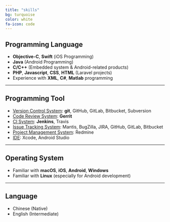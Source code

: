 ```yaml
---
title: "skills"
bg: turquoise
color: white
fa-icon: code
---
```


## Programming Language

* **Objective-C**, **Swift** (iOS Programming)
* **Java** (Android Programming)
* **C/C++** (Embedded system & Android-related products)
* **PHP**, **Javascript**, **CSS**, **HTML** (Laravel projects)
* Experience with **XML**, **C#**, **Matlab** programming

--------

## Programming Tool

* <span style="text-decoration:underline">Version Control System</span>: **git**, <i class="fa fa-github"></i> GitHub, <i class="fa fa-gitlab"></i> GitLab, <i class="fa fa-bitbucket"></i> Bitbucket, Subversion
* <span style="text-decoration:underline">Code Review System</span>: **Gerrit**
* <span style="text-decoration:underline">CI System</span>: **Jenkins**, Travis
* <span style="text-decoration:underline">Issue Tracking System</span>: Mantis, BugZilla, JIRA, <i class="fa fa-github"></i> GitHub, <i class="fa fa-gitlab"></i> GitLab, <i class="fa fa-bitbucket"></i> Bitbucket
* <span style="text-decoration:underline">Project Management System</span>: Redmine
* <span style="text-decoration:underline">IDE</span>: <i class="fa fa-apple"></i> Xcode, <i class="fa fa-android"></i> Android Studio

--------

## Operating System

* Familiar with <i class="fa fa-apple"></i> **macOS**, <i class="fa fa-apple"></i> **iOS**, <i class="fa fa-android"></i> **Android**, <i class="fa fa-windows"></i> **Windows**
* Familiar with <i class="fa fa-linux"></i> **Linux** (especially for Android development)

--------

## Language

* Chinese (Native)
* English (Intermediate)

